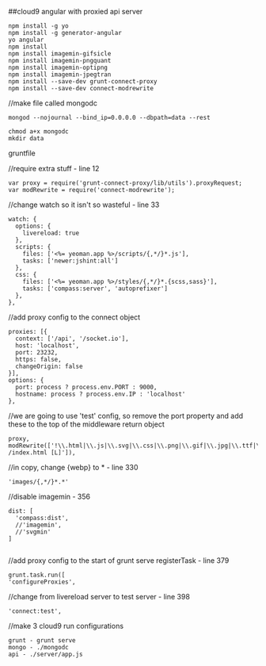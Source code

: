 ##cloud9 angular with proxied api server
```
npm install -g yo
npm install -g generator-angular
yo angular
npm install
npm install imagemin-gifsicle
npm install imagemin-pngquant
npm install imagemin-optipng
npm install imagemin-jpegtran
npm install --save-dev grunt-connect-proxy
npm install --save-dev connect-modrewrite
```
//make file called mongodc
```
mongod --nojournal --bind_ip=0.0.0.0 --dbpath=data --rest
```
```
chmod a+x mongodc
mkdir data
```
gruntfile

//require extra stuff - line 12
```
var proxy = require('grunt-connect-proxy/lib/utils').proxyRequest;
var modRewrite = require('connect-modrewrite');
```
//change watch so it isn't so wasteful - line 33
```
watch: {
  options: {
    livereload: true
  },
  scripts: {
    files: ['<%= yeoman.app %>/scripts/{,*/}*.js'],
    tasks: ['newer:jshint:all']
  },
  css: {
    files: ['<%= yeoman.app %>/styles/{,*/}*.{scss,sass}'],
    tasks: ['compass:server', 'autoprefixer']
  },
},  
```
//add proxy config to the connect object
```
proxies: [{
  context: ['/api', '/socket.io'],
  host: 'localhost',
  port: 23232,
  https: false,
  changeOrigin: false
}],
options: {
  port: process ? process.env.PORT : 9000,
  hostname: process ? process.env.IP : 'localhost'
},
```
//we are going to use 'test' config, so remove the port property and add these to the top of the middleware return object
```
proxy,
modRewrite(['!\\.html|\\.js|\\.svg|\\.css|\\.png|\\.gif|\\.jpg|\\.ttf|\\.woff|\\.otf|\\.swf$ /index.html [L]']),
```              
              
//in copy, change {webp} to *    - line 330         
```
'images/{,*/}*.*'
```
//disable imagemin - 356
```
dist: [
  'compass:dist',
  //'imagemin',
  //'svgmin'
]
      
```
//add proxy config to the start of grunt serve registerTask - line 379
```
grunt.task.run([
'configureProxies',
```      
//change from livereload server to test server - line 398     
```
'connect:test',
```   
//make 3 cloud9 run configurations
```
grunt - grunt serve
mongo - ./mongodc
api - ./server/app.js
```
